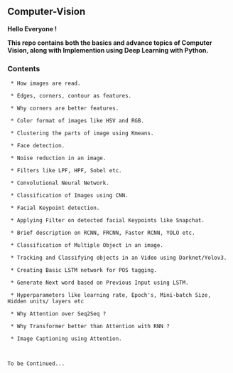 ## Computer-Vision

**Hello Everyone !**

**This repo contains both the basics and advance topics of Computer Vision, along with Implemention using Deep Learning with Python.**

### Contents

     * How images are read.
     
     * Edges, corners, contour as features.
     
     * Why corners are better features.
     
     * Color format of images like HSV and RGB.
     
     * Clustering the parts of image using Kmeans.
     
     * Face detection.
     
     * Noise reduction in an image.
     
     * Filters like LPF, HPF, Sobel etc.
     
     * Convolutional Neural Network.
     
     * Classification of Images using CNN.
     
     * Facial Keypoint detection.
     
     * Applying Filter on detected facial Keypoints like Snapchat.
     
     * Brief description on RCNN, FRCNN, Faster RCNN, YOLO etc.
     
     * Classification of Multiple Object in an image.
     
     * Tracking and Classifying objects in an Video using Darknet/Yolov3.
     
     * Creating Basic LSTM network for POS tagging.
     
     * Generate Next word based on Previous Input using LSTM.
     
     * Hyperparameters like learning rate, Epoch's, Mini-batch Size, Hidden units/ layers etc
     
     * Why Attention over Seq2Seq ?
     
     * Why Transformer better than Attention with RNN ?
     
     * Image Captioning using Attention.

    
    
    To be Continued...
    
